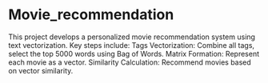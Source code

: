 # Movie_recommendation
This project develops a personalized movie recommendation system using text vectorization. Key steps include:  Tags Vectorization: Combine all tags, select the top 5000 words using Bag of Words. Matrix Formation: Represent each movie as a vector. Similarity Calculation: Recommend movies based on vector similarity.
